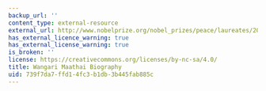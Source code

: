 ```yaml
---
backup_url: ''
content_type: external-resource
external_url: http://www.nobelprize.org/nobel_prizes/peace/laureates/2004/maathai-bio.html
has_external_licence_warning: true
has_external_license_warning: true
is_broken: ''
license: https://creativecommons.org/licenses/by-nc-sa/4.0/
title: Wangari Maathai Biography
uid: 739f7da7-ffd1-4fc3-b1db-3b445fab885c
---
```

